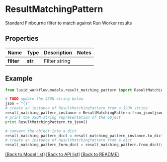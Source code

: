 # ResultMatchingPattern

Standard Finbourne filter to match against Run Worker results

## Properties
Name | Type | Description | Notes
------------ | ------------- | ------------- | -------------
**filter** | **str** | Filter string | 

## Example

```python
from lusid_workflow.models.result_matching_pattern import ResultMatchingPattern

# TODO update the JSON string below
json = "{}"
# create an instance of ResultMatchingPattern from a JSON string
result_matching_pattern_instance = ResultMatchingPattern.from_json(json)
# print the JSON string representation of the object
print ResultMatchingPattern.to_json()

# convert the object into a dict
result_matching_pattern_dict = result_matching_pattern_instance.to_dict()
# create an instance of ResultMatchingPattern from a dict
result_matching_pattern_form_dict = result_matching_pattern.from_dict(result_matching_pattern_dict)
```
[[Back to Model list]](../README.md#documentation-for-models) [[Back to API list]](../README.md#documentation-for-api-endpoints) [[Back to README]](../README.md)


